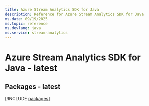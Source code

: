 ```yaml
---
title: Azure Stream Analytics SDK for Java
description: Reference for Azure Stream Analytics SDK for Java
ms.date: 09/19/2025
ms.topic: reference
ms.devlang: java
ms.service: stream-analytics
---
```

# Azure Stream Analytics SDK for Java - latest
## Packages - latest
[!INCLUDE [packages](stream-analytics-index.md)]